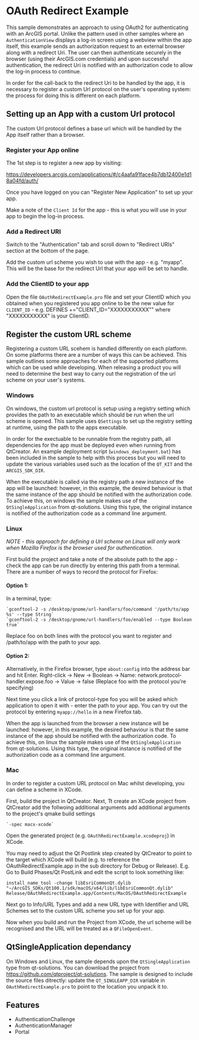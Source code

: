 # OAuth Redirect Example

This sample demonstrates an approach to using OAuth2 for authenticating with an ArcGIS portal.
Unlike the pattern used in other samples where an `AuthenticationView` displays a log-in screen 
using a webview within the app itself, this example sends an authorization request to an external
browser along with a redirect Uri. The user can then authenticate securely in the browser 
(using their ArcGIS.com credentials) and upon successful authentication, the redirect Uri 
is notified with an authorization code to allow the log-in process to continue.

In order for the call-back to the redirect Uri to be handled by the app, it is necessary to 
register a custom Url protocol on the user's operating system: the process for doing this is
different on each platform. 

## Setting up an App with a custom Url protocol
The custom Url protocol defines a base url which will be handled by the App itself rather than a browser.

### Register your App online
The 1st step is to register a new app by visiting: 

https://developers.arcgis.com/applications/#/c4aafa91face4b7db12400e1d18a04fd/auth/

Once you have logged on you can "Register New Application" to set up your app.

Make a note of the `Client Id` for the app - this is what you will use in your app to begin the log-in process.

### Add a Redirect URI
Switch to the "Authentication" tab and scroll down to "Redirect URIs" section at the bottom of the page.

Add the custom url scheme you wish to use with the app - e.g. "myapp". This will be the base for the 
redirect Url that your app will be set to handle.

### Add the ClientID to your app
Open the file `OAuthRedirectExample.pro` file and set your ClientID which you obtained when you registered
you app online to be the new value for `CLIENT_ID` - e.g. DEFINES +="CLIENT_ID=\"XXXXXXXXXXX\"" where "XXXXXXXXXXX" is your ClientID.


## Register the custom URL scheme
Registering a custom URL scehem is handled differently on each platform. On some platforms there are a number of ways this can be achieved. This sample outlines some approaches for each of the supported platforms which can be used while developing. When releasing a product you will need to determine the best way to carry out the registration of the url scheme on your user's systems.

### Windows
On windows, the custom url protocol is setup using a registry setting which provides the path to an executable
which should be run when the url scheme is opened. This sample uses `QSettings` to set up the registry setting at runtime,
using the path to the apps executable.

In order for the exectuable to be runnable from the registry path, all dependencies for the app must be deployed even when
running from QtCreator. An example deployment script (`windows_deployment.bat`) has been included in the sample to 
help with this process but you will need to update the various variables used such as the location of the `QT_KIT`
and the `ARCGIS_SDK_DIR`.

When the executable is called via the registry path a new instance of the app will be launched: however, in this example,
the desired behaviour is that the same instance of the app should be notified with the authorization code. To achieve this,
on windows the sample makes use of the `QtSingleApplication` from qt-solutions. Using this type, the original instance 
is notified of the authorization code as a command line argument.

### Linux
_NOTE - this approach for defining a Url scheme on Linux will only work when Mozilla Firefox is the browser used for authentication._

First build the project and take a note of the absolute path to the app - check the app can be run directly by entering this path from a terminal. There are a number of ways to record the protocol for Firefox:

#### Option 1:
In a terminal, type:

    `gconftool-2 -s /desktop/gnome/url-handlers/foo/command '/path/to/app %s' --type String`
    `gconftool-2 -s /desktop/gnome/url-handlers/foo/enabled --type Boolean true`

Replace foo on both lines with the protocol you want to register and /path/to/app with the path to your app.

#### Option 2:
Alternatively, in the Firefox browser, type `about:config` into the address bar and hit Enter.
Right-click -> New -> Boolean -> Name: network.protocol-handler.expose.foo -> Value -> false (Replace foo with the protocol you're specifying)

Next time you click a link of protocol-type foo you will be asked which application to open it with - enter the path to your app. You can try out the protocol by entering `myapp://hello` in a new Firefox tab. 


When the app is launched from the browser a new instance will be launched: however, in this example,
the desired behaviour is that the same instance of the app should be notified with the authorization code. To achieve this, on linux the sample makes use of the `QtSingleApplication` from qt-solutions. Using this type, the original instance is notified of the authorization code as a command line argument.

### Mac
In order to register a custom URL protocol on Mac whilst developing, you can define a scheme in XCode.

First, build the project in QtCreator. Next, Tt create an XCode project from QtCreator add the follwoing additional arguments add additional arguments to the project's qmake build settings

    `-spec macx-xcode`

Open the generated project (e.g. `OAuthRedirectExample.xcodeproj`) in XCode. 

You may need to adjust the Qt Postlink step created by QtCreator to point to the target which XCode will build (e.g. to reference the OAuthRedirectExample.app in the sub directory for Debug or Release). E.g. Go to Build Phases/Qt PostLink and edit the script to look something like:

`
install_name_tool -change libEsriCommonQt.dylib "~/ArcGIS_SDKs/Qt100.1/sdk/macOS/x64/lib/libEsriCommonQt.dylib" Release/OAuthRedirectExample.app/Contents/MacOS/OAuthRedirectExample
`

Next go to Info/URL Types and add a new URL type with Identifier and URL Schemes set to the custom URL scheme you set up for your app.

Now when you build and run the Project from XCode, the url scheme will be recognised and the URL will be treated as a `QFileOpenEvent`.

## QtSingleApplication dependancy
On Windows and Linux, the sample depends upon the `QtSingleApplication` type from qt-solutions. You can download the project from 
https://github.com/qtproject/qt-solutions. The sample is designed to include the source files ditrectly: update the `QT_SINGLEAPP_DIR` 
variable in `OAuthRedirectExample.pro` to point to the location you unpack it to.

## Features
- AuthenticationChallenge
- AuthenticationManager
- Portal
